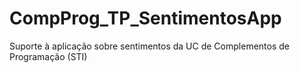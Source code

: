 # CompProg_TP_SentimentosApp
Suporte à aplicação sobre sentimentos da UC de Complementos de Programação (STI)
